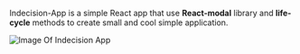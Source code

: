 Indecision-App is a simple React app that use **React-modal** library and **life-cycle** methods to create small and cool simple  application.


![Image Of Indecision App](http://www.khashayarweb.ir/github-images/indecition-app.png)
